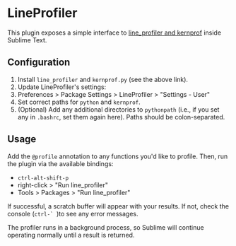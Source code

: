 # LineProfiler

This plugin exposes a simple interface to
[line_profiler and kernprof](http://pythonhosted.org/line_profiler/)
inside Sublime Text.

## Configuration

 1. Install `line_profiler` and `kernprof.py` (see the above link).
 2. Update LineProfiler's settings:
   1. Preferences > Package Settings > LineProfiler > "Settings - User"
   1. Set correct paths for `python` and `kernprof`.
   2. (Optional) Add any additional directories to `pythonpath`
   (i.e., if you set any in `.bashrc`, set them again here).
   Paths should be colon-separated.

## Usage

Add the `@profile` annotation to any functions you'd like to profile.
Then, run the plugin via the available bindings:
 * `ctrl-alt-shift-p`
 * right-click > "Run line_profiler"
 * Tools > Packages > "Run line_profiler"

If successful, a scratch buffer will appear with your results.
If not, check the console (``ctrl-` ``)to see any error messages.

The profiler runs in a background process,
so Sublime will continue operating normally until a result is returned.

